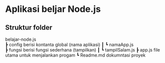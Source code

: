 # Aplikasi beljar Node.js

## Struktur folder

belajar-node.js       
 ┣ config                  berisi kontanta global (nama aplikasi)
 ┃ ┗ namaApp.js                 
 ┣ fungsi                  berisi fungsi sederhana (tampilkan)
 ┃ ┗ tampilSalam.js
 ┣ app.js                  file utama untuk menjalankan progam
 ┗ Readme.md               dokumntasi proyek